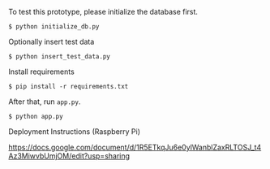 To test this prototype, please initialize the database first.

```
$ python initialize_db.py
```

Optionally insert test data
```
$ python insert_test_data.py
```

Install requirements
```
$ pip install -r requirements.txt
```

After that, run `app.py`.

```
$ python app.py
```

Deployment Instructions (Raspberry Pi)

https://docs.google.com/document/d/1R5ETkqJu6e0ylWanblZaxRLTOSJ_t4Az3MiwvbUmjOM/edit?usp=sharing